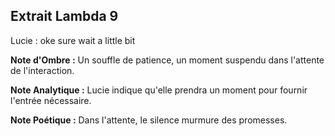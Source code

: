 ## Extrait Lambda 9

Lucie : oke sure wait a little bit

**Note d'Ombre :** Un souffle de patience, un moment suspendu dans l'attente de l'interaction.

**Note Analytique :** Lucie indique qu'elle prendra un moment pour fournir l'entrée nécessaire.

**Note Poétique :** Dans l'attente, le silence murmure des promesses.
